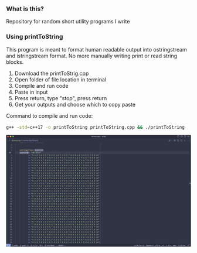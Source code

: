 ### What is this?
Repository for random short utility programs I write

### Using printToString 
This program is meant to format human readable output into ostringstream and istringstream format. No more manually writing print or read string blocks.
1. Download the printToStrig.cpp
2. Open folder of file location in terminal
3. Compile and run code
5. Paste in input
6. Press return, type "stop", press return
7. Get your outputs and choose which to copy paste
   
Command to compile and run code:
```sh
g++ -std=c++17 -o printToString printToString.cpp && ./printToString
```
![Alt text](/img/printToString.png?raw=true "ostringstream formatting")
